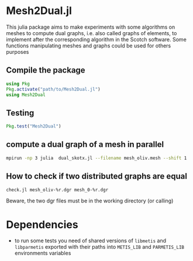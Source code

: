 # Mesh2Dual.jl
This julia package aims to make experiments with some algorithms on meshes to compute dual graphs, i.e. also called graphs of elements, to implement after the corresponding algorithm in the Scotch software. Some functions manipulating meshes and graphs could be used for others purposes

## Compile the package
```julia
using Pkg
Pkg.activate("path/to/Mesh2Dual.jl")
using Mesh2Dual
```

## Testing
```julia
Pkg.test("Mesh2Dual")
```

## compute a dual graph of a mesh in parallel

```bash
mpirun -np 3 julia  dual_skotx.jl --filename mesh_oliv.mesh --shift 1
```

## How to check if two distributed graphs are equal

```bash
check.jl mesh_oliv-%r.dgr mesh_0-%r.dgr
```
Beware, the two dgr files must be in the working directory (or calling)

# Dependencies
- to run some tests you need of shared versions of `libmetis` and `libparmetis` exported with their paths into  `METIS_LIB` and `PARMETIS_LIB` environments variables
